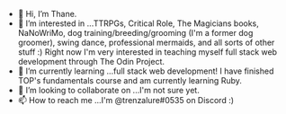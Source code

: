 - 👋  Hi, I’m Thane.
- 👀  I’m interested in ...TTRPGs, Critical Role, The Magicians books, NaNoWriMo, dog training/breeding/grooming (I'm a former dog groomer), swing dance, professional mermaids, and all sorts of other stuff :) Right now I'm very interested in teaching myself full stack web development through The Odin Project.
- 🌱 I’m currently learning ...full stack web development! I have finished TOP's fundamentals course and am currently learning Ruby.
- 💞️ I’m looking to collaborate on ...I'm not sure yet.
- 📫 How to reach me ...I'm @trenzalure#0535 on Discord :)

<!---
themagicianking/themagicianking is a ✨ special ✨ repository because its `README.md` (this file) appears on your GitHub profile.
You can click the Preview link to take a look at your changes.
--->
